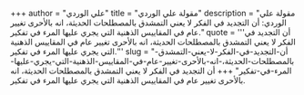 +++
author = "علي الوردي"
title = "مقولة علي الوردي"
description = "مقولة علي الوردي: أن التجديد في الفكر لا يعني التمشدق بالمصطلحات الحديثة، انه بالأحرى تغيير عام في المقاييس الذهنية التي يجري عليها المرء في تفكير."
quote = '''أن التجديد في الفكر لا يعني التمشدق بالمصطلحات الحديثة، انه بالأحرى تغيير عام في المقاييس الذهنية التي يجري عليها المرء في تفكير.'''
slug = "أن-التجديد-في-الفكر-لا-يعني-التمشدق-بالمصطلحات-الحديثة،-انه-بالأحرى-تغيير-عام-في-المقاييس-الذهنية-التي-يجري-عليها-المرء-في-تفكير"
+++
أن التجديد في الفكر لا يعني التمشدق بالمصطلحات الحديثة، انه بالأحرى تغيير عام في المقاييس الذهنية التي يجري عليها المرء في تفكير.
